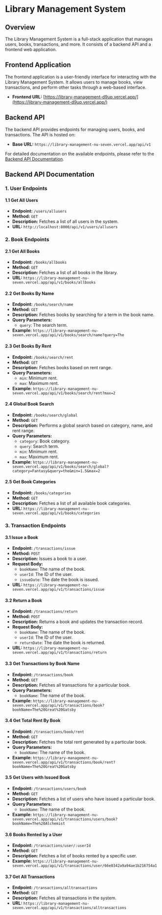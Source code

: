 # Library Management System

## Overview

The Library Management System is a full-stack application that manages users, books, transactions, and more. It consists of a backend API and a frontend web application.

## Frontend Application

The frontend application is a user-friendly interface for interacting with the Library Management System. It allows users to manage books, view transactions, and perform other tasks through a web-based interface.

- **Frontend URL:** [https://library-management-d9up.vercel.app/](https://library-management-d9up.vercel.app/)

## Backend API

The backend API provides endpoints for managing users, books, and transactions. The API is hosted on:

- **Base URL:** `https://library-management-nu-seven.vercel.app/api/v1`

For detailed documentation on the available endpoints, please refer to the [Backend API Documentation](#backend-api-documentation).

## Backend API Documentation

### 1. User Endpoints

#### 1.1 Get All Users
- **Endpoint:** `/users/allusers`
- **Method:** `GET`
- **Description:** Fetches a list of all users in the system.
- **URL:** `http://localhost:8000/api/v1/users/allusers`

### 2. Book Endpoints

#### 2.1 Get All Books
- **Endpoint:** `/books/allbooks`
- **Method:** `GET`
- **Description:** Fetches a list of all books in the library.
- **URL:** `https://library-management-nu-seven.vercel.app/api/v1/books/allbooks`

#### 2.2 Get Books By Name
- **Endpoint:** `/books/search/name`
- **Method:** `GET`
- **Description:** Fetches books by searching for a term in the book name.
- **Query Parameters:**
  - `query`: The search term.
- **Example:** `https://library-management-nu-seven.vercel.app/api/v1/books/search/name?query=The`

#### 2.3 Get Books By Rent
- **Endpoint:** `/books/search/rent`
- **Method:** `GET`
- **Description:** Fetches books based on rent range.
- **Query Parameters:**
  - `min`: Minimum rent.
  - `max`: Maximum rent.
- **Example:** `https://library-management-nu-seven.vercel.app/api/v1/books/search/rent?max=2`

#### 2.4 Global Book Search
- **Endpoint:** `/books/search/global`
- **Method:** `GET`
- **Description:** Performs a global search based on category, name, and rent range.
- **Query Parameters:**
  - `category`: Book category.
  - `query`: Search term.
  - `min`: Minimum rent.
  - `max`: Maximum rent.
- **Example:** `https://library-management-nu-seven.vercel.app/api/v1/books/search/global?category=Fantasy&query=the&min=1.5&max=2`

#### 2.5 Get Book Categories
- **Endpoint:** `/books/categories`
- **Method:** `GET`
- **Description:** Fetches a list of all available book categories.
- **URL:** `https://library-management-nu-seven.vercel.app/api/v1/books/categories`

### 3. Transaction Endpoints

#### 3.1 Issue a Book
- **Endpoint:** `/transactions/issue`
- **Method:** `POST`
- **Description:** Issues a book to a user.
- **Request Body:**
  - `bookName`: The name of the book.
  - `userId`: The ID of the user.
  - `issueDate`: The date the book is issued.
- **URL:** `https://library-management-nu-seven.vercel.app/api/v1/transactions/issue`

#### 3.2 Return a Book
- **Endpoint:** `/transactions/return`
- **Method:** `POST`
- **Description:** Returns a book and updates the transaction record.
- **Request Body:**
  - `bookName`: The name of the book.
  - `userId`: The ID of the user.
  - `returnDate`: The date the book is returned.
- **URL:** `https://library-management-nu-seven.vercel.app/api/v1/transactions/return`

#### 3.3 Get Transactions by Book Name
- **Endpoint:** `/transactions/book`
- **Method:** `GET`
- **Description:** Fetches all transactions for a particular book.
- **Query Parameters:**
  - `bookName`: The name of the book.
- **Example:** `https://library-management-nu-seven.vercel.app/api/v1/transactions/book?bookName=The%20Great%20Gatsby`

#### 3.4 Get Total Rent By Book
- **Endpoint:** `/transactions/book/rent`
- **Method:** `GET`
- **Description:** Fetches the total rent generated by a particular book.
- **Query Parameters:**
  - `bookName`: The name of the book.
- **Example:** `https://library-management-nu-seven.vercel.app/api/v1/transactions/book/rent?bookName=The%20Great%20Gatsby`

#### 3.5 Get Users with Issued Book
- **Endpoint:** `/transactions/users/book`
- **Method:** `GET`
- **Description:** Fetches a list of users who have issued a particular book.
- **Query Parameters:**
  - `bookName`: The name of the book.
- **Example:** `https://library-management-nu-seven.vercel.app/api/v1/transactions/users/book?bookName=The%20Alchemist`

#### 3.6 Books Rented by a User
- **Endpoint:** `/transactions/user/:userId`
- **Method:** `GET`
- **Description:** Fetches a list of books rented by a specific user.
- **Example:** `https://library-management-nu-seven.vercel.app/api/v1/transactions/user/66e0342a9a94ae1b216754a1`

#### 3.7 Get All Transactions
- **Endpoint:** `/transactions/alltransactions`
- **Method:** `GET`
- **Description:** Fetches all transactions in the system.
- **URL:** `https://library-management-nu-seven.vercel.app/api/v1/transactions/alltransactions`
